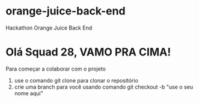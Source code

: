 # orange-juice-back-end
Hackathon Orange Juice Back End

# Olá Squad 28, VAMO PRA CIMA!

Para começar a colaborar com o projeto

1. use o comando git clone para clonar o repositório
2. crie uma branch para você usando comando git checkout -b "use o seu nome aqui"


